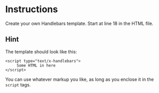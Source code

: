 Instructions
============ 

Create your own Handlebars template. Start at line 18 in the HTML file.

Hint
----

The template should look like this:

    <script type="text/x-handlebars">
         Some HTML in here
    </script>

You can use whatever markup you like, as long as you enclose it in the `script` tags.
